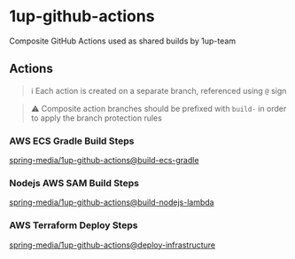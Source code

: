 # 1up-github-actions
Composite GitHub Actions used as shared builds by 1up-team

## Actions
> ℹ️ Each action is created on a separate branch, referenced using 
> `@` sign

> ⚠️ Composite action branches should be prefixed with `build-` in order to apply
> the branch protection rules

### AWS ECS Gradle Build Steps
[spring-media/1up-github-actions@build-ecs-gradle](https://github.com/spring-media/1up-github-actions/tree/build-ecs-gradle)

### Nodejs AWS SAM Build Steps
[spring-media/1up-github-actions@build-nodejs-lambda](https://github.com/spring-media/1up-github-actions/tree/build-nodejs-lambda)

### AWS Terraform Deploy Steps
[spring-media/1up-github-actions@deploy-infrastructure](https://github.com/spring-media/1up-github-actions/tree/deploy-infrastructure)
